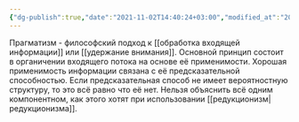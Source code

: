```yaml
---
{"dg-publish":true,"date":"2021-11-02T14:40:24+03:00","modified_at":"2021-11-02T14:43:12+03:00","permalink":"/knowledge/pragmatizm/","dgHomeLink":false,"dgPassFrontmatter":true}
---
```



Прагматизм - философский подход к [[обработка входящей информации]] или [[удержание внимания]]. Основной принцип состоит в органичении входящего потока на основе её применимости. Хорошая применимость информации связана с её предсказательной способностью. Если предсказательная способ не имеет вероятностную структуру, то это всё равно что её нет. Нельзя объяснить всё одним компонентном, как этого хотят при использовании [[редукционизм|редукционизма]].
